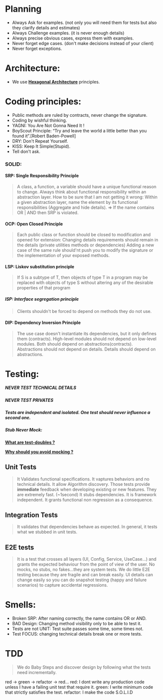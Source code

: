 # Planning

- Always Ask for examples. (not only you will need them for tests but also they clarify details and estimates)
- Always Challenge examples. (it is never enough details)
- Always precise obvious cases, express them with examples.
- Never forget edge cases. (don't make decisions instead of your client)
- Never forget exceptions.

# Architecture:

- We use [**Hexagonal Architecture**](https://alistair.cockburn.us/hexagonal-architecture/) principles.

# Coding principles:

- Public methods are ruled by contracts, never change the signature.
- Coding by wishful thinking.
- YAGNI: You Are Not Gonna Need It !
- BoyScout Principle: “Try and leave the world a little better than you found it”.[Robert Baden-Powell]
- DRY: Don't Repeat Yourself.
- KISS: Keep It Simple(Stupid).
- Tell don't ask.

### SOLID:

  #### SRP: Single Responsibility Principle

>A class, a function, a variable should have a unique functional reason to change.
>Always think about functional responsibility within an abstraction layer.
>How to be sure that I am not getting it wrong: 
    Within a given abstraction layer, name the element by its functional responsibilities (Aggregate and hide details).
    => If the name contains OR | AND then SRP is violated.

  #### OCP: Open Closed Principle

>Each public class or function should be closed to modification and opened for extension:
>Changing details requirements should remain in the details (private utilities methods or dependencies)
>Adding a new case of the same rule should'nt push you to modify the signature or the implementation 
  of your exposed methods.
  
  #### LSP: Liskov substitution principle
  
>If S is a subtype of T, then objects of type T in a program may be replaced with objects of type S without 
  altering any of the desirable properties of that program
  
  ##### ISP: Interface segregation principle
  
>Clients shouldn't be forced to depend on methods they do not use.
     
  #### DIP: Dependency Inversion Principle  
  
>The use case doesn't instantiate its dependencies, but it only defines them (contracts).
>High-level modules should not depend on low-level modules. Both should depend on abstractions(contracts).
>Abstractions should not depend on details. Details should depend on abstractions.



# Testing:

##### NEVER TEST TECHNICAL DETAILS

##### NEVER TEST PRIVATES

##### Tests are independent and isolated. One test should never influence a second one.

##### Stub Never Mock: 

[**What are test-doubles ?**](https://blog.cleancoder.com/uncle-bob/2014/05/14/TheLittleMocker.html)

[**Why should you avoid mocking ?**](https://www.openmymind.net/2011/3/23/Stop-Using-Mocks/)

## Unit Tests

>It Validates functional specifications.
>It vaptures behaviors and no technical details.
>It allow Algorithm discovery.
>Those tests provide **immediate** feedback when developing existing or new features. 
>They are extremely fast. (~1second)
>It stubs dependencies.
>It is framework independent.
>It grants functional non regression as a consequence.

## Integration Tests

> It validates that dependencies behave as expected.
> In general, it tests what we stubbed in unit tests.

## E2E tests

>It is a test that crosses all layers (UI, Config, Service, UseCase...) and grants the
 expected behaviour from the point of view of the user.
>No mocks, no stubs, no fakes...they are system tests.
>We do little E2E testing because they are fragile and can break easily.
>UI details can change easily so you can do snapshot testing (happy and failure scenarios) to capture accidental
      regressions.

# Smells:

- Broken SRP: After naming correctly, the name contains OR or AND.
- BAD Design: Changing method visibility only to be able to test it.
- Tests are not UNIT: Test suite passes some time, some times not.
- Test FOCUS: changing technical details break one or more tests.

# TDD
>We do Baby Steps and discover design by following what the tests need incrementally.

red -> green -> refactor -> red...
    red: I dont write any production code unless I have a failing unit test that require it.
    green: I write minimum code that strictly satisfies the test.
    refactor: I make the code S.O.L.I.D  
